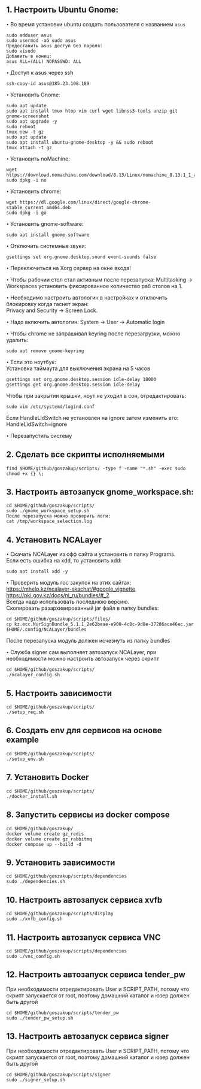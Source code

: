 ## 1. Настроить Ubuntu Gnome:

`•` Во время установки ubuntu создать пользователя с названием ```asus```
```
sudo adduser asus  
sudo usermod -aG sudo asus
Предоставить asus доступ без пароля:
sudo visudo
Добавить в конец:
asus ALL=(ALL) NOPASSWD: ALL  
```
`•` Доступ к asus через ssh  
```
ssh-copy-id asus@185.23.108.189 
```
`•` Установить Gnome:
```
sudo apt update
sudo apt install tmux htop vim curl wget libnss3-tools unzip git gnome-screenshot
sudo apt upgrade -y  
sudo reboot
tmux new -t gz
sudo apt update  
sudo apt install ubuntu-gnome-desktop -y && sudo reboot
tmux attach -t gz
```
`•` Установить noMachine:
```
wget https://download.nomachine.com/download/8.13/Linux/nomachine_8.13.1_1_amd64.deb
sudo dpkg -i no
```
`•` Установить chrome:
```
wget https://dl.google.com/linux/direct/google-chrome-stable_current_amd64.deb
sudo dpkg -i go
```
`•` Установить gnome-software:
```
sudo apt install gnome-software
```
`•` Отключить системные звуки:
```
gsettings set org.gnome.desktop.sound event-sounds false
```
`•` Переключиться на Xorg сервер на окне входа!

`•` Чтобы рабочии стол стал активным после перезапуска:
Multitasking -> Workspaces установить фиксированное количество раб столов на 1.  

`•` Необходимо настроить автологин в настройках и отключить блокировку когда гаснет экран:  
Privacy and Security -> Screen Lock. 

`•` Надо включить автологин:
System -> User ->  Automatic login

`•` Чтобы chrome не запрашивал keyring после перезагрузки, можно удалить:
```
sudo apt remove gnome-keyring 
```

`•` Если это ноутбук:  
Установка таймаута для выключения экрана на 5 часов  
```
gsettings set org.gnome.desktop.session idle-delay 18000
gsettings get org.gnome.desktop.session idle-delay
```
Чтобы при закрытии крышки, ноут не уходил в сон, отредактировать:
```
sudo vim /etc/systemd/logind.conf
```  
Если HandleLidSwitch не установлен на ignore затем изменить его:
HandleLidSwitch=ignore

`•` Перезапустить систему


## 2. Сделать все скрипты исполняемыми
```
find $HOME/github/goszakup/scripts/ -type f -name "*.sh" -exec sudo chmod +x {} \; 
```

## 3. Настроить автозапуск gnome_workspace.sh:
```
cd $HOME/github/goszakup/scripts/
sudo ./gnome_workspace_setup.sh
После перезапуска можно проверить логи:
cat /tmp/workspace_selection.log 
```

## 4. Установить NCALayer
`•` Скачать NCALayer из офф сайта и установить п папку Programs.  
Если есть ошибка на xdd, то установить xdd:
```
sudo apt install xdd -y
```
`•` Проверить модуль гос закупок на этих сайтах:  
https://mhelp.kz/ncalayer-skachat/#google_vignette  
https://pki.gov.kz/docs/nl_ru/bundles/#_2  
Всегда надо использовать последнюю версию.  
Скопировать разархивированный jar файл в папку bundles:  
```
cd $HOME/github/goszakup/scripts/files/
cp kz.ecc.NurSignBundle_5.1.1_2e62beae-e900-4c8c-9d8e-37286ace46ec.jar $HOME/.config/NCALayer/bundles 
``` 
После перезапуска модуль должен исчезнуть из папку bundles  

`•` Служба signer сам выполняет автозапуск NCALayer, при необходимости можно настроить автозапуск через скрипт
```
cd $HOME/github/goszakup/scripts/
./ncalayer_config.sh
```

## 5. Настроить зависимости
```
cd $HOME/github/goszakup/scripts/
./setup_req.sh
```

## 6. Создать env для сервисов на основе example
```
cd $HOME/github/goszakup/scripts/
./setup_env.sh
```

## 7. Установить Docker
```
cd $HOME/github/goszakup/scripts/
./docker_install.sh
```

## 8. Запустить сервисы из docker compose 
```
cd $HOME/github/goszakup/
docker volume create gz_redis
docker volume create gz_rabbitmq
docker compose up --build -d
```

## 9. Установить зависимости
```
cd $HOME/github/goszakup/scripts/dependencies
sudo ./dependencies.sh
```

## 10. Настроить автозапуск сервиса xvfb
```
cd $HOME/github/goszakup/scripts/display
sudo ./xvfb_config.sh
```

## 11. Настроить автозапуск сервиса VNC
```
cd $HOME/github/goszakup/scripts/dependencies
sudo ./vnc_config.sh
```

## 12. Настроить автозапуск сервиса tender_pw
При необходимости отредактировать User и SCRIPT_PATH, потому что   
скрипт запускается от root, поэтому домашний каталог и юзер должен быть другой 
```
cd $HOME/github/goszakup/scripts/tender_pw
sudo ./tender_pw_setup.sh
```

## 13. Настроить автозапуск сервиса signer
При необходимости отредактировать User и SCRIPT_PATH, потому что   
скрипт запускается от root, поэтому домашний каталог и юзер должен быть другой 
```
cd $HOME/github/goszakup/scripts/signer
sudo ./signer_setup.sh
```
